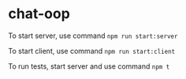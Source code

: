 # chat-oop

To start server, use command 
```npm run start:server```

To start client, use command 
```npm run start:client```

To run tests, start server and use command
```npm t```

